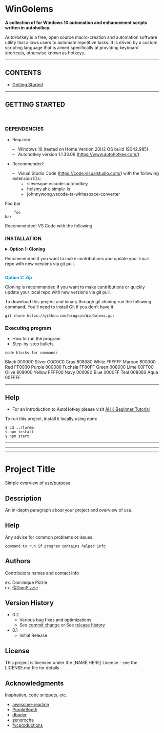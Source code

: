 # WinGolems

<b>A collection of for Windows 10 automation and enhancement scripts written in autohotkey.</b>

AutoHotkey is a free, open source macro-creation and 
automation software utility that allows users to automate repetitive tasks. It 
is driven by a custom scripting language that is aimed specifically at providing 
keyboard shortcuts, otherwise known as hotkeys.

----

## CONTENTS 

* [Getting Started](##Getting-Started)

----

## GETTING STARTED
<br>

### DEPENDENCIES
<ul>
  <li>
    <p> Required: </p>
    <p> – &nbsp; Windows 10 (tested on Home Version 20H2 OS build 19042.985) 
    <br> – &nbsp; Autohotkey version 1.1.33.09 (<a href="https://www.autohotkey.com/">https://www.autohotkey.com/</a>).
  </li>
  <li>
    <p> Recommended: </p>
    <p> – &nbsp; Visual Studio Code (<a href="https://code.visualstudio.com/">https://code.visualstudio.com/</a>) with the following extension IDs: 
    <br> &nbsp;&nbsp;&nbsp;&nbsp;&nbsp;&nbsp; + &nbsp; slevesque.vscode-autohotkey
    <br> &nbsp;&nbsp;&nbsp;&nbsp;&nbsp;&nbsp; + &nbsp; helsmy.ahk-simple-ls
    <br> &nbsp;&nbsp;&nbsp;&nbsp;&nbsp;&nbsp; + &nbsp; johnnywong.vscode-ts-whitespace-converter
  </li>
  
</ul>

<p>Foo  
bar</p>
<pre><code>    foo
bar
</code></pre> 

Recommended: VS Code with the following

### INSTALLATION

<p> <details><summary markdown="span"><b> Option 1: Cloning </b> 
<p> 

  Recommended if you want to make contributions and update your local repo with new versions via git pull.
</summary>

<p> To download this repository (along with the binary) through git clone run the following command. </p>


``` 
git clone https://github.com/bingson/WinGolems.git 
```
</details>
<p> <b> <font color = '0099cc'>Option 2: Zip</font> </b> 
<p> Cloning is recommended if you want to make contributions or quickly update your local repo with new versions via git pull.
<p> To download this project and binary through git cloning run the following command. You'll need to install Git if you don't have it </p>


``` 
git clone https://github.com/bingson/WinGolems.git 
```

    
  </li>

</ul>


### Executing program



* How to run the program
* Step-by-step bullets
```
code blocks for commands
```






Black	000000
Silver	C0C0C0
Gray	808080
White	FFFFFF
Maroon	800000
Red	    FF0000
Purple	800080
Fuchsia	FF00FF
Green	008000
Lime	00FF00
Olive	808000
Yellow	FFFF00
Navy	000080
Blue	0000FF
Teal	008080
Aqua	00FFFF

___
## Help

* For an introduction to AutoHotkey please visit [AHK Beginner Tutorial](https://www.autohotkey.com/docs/Tutorial.htm) 


To run this project, install it locally using npm:

```
$ cd ../lorem
$ npm install
$ npm start   
```

<hr>
<hr>
<hr>

# Project Title

Simple overview of use/purpose.

## Description

An in-depth paragraph about your project and overview of use.


## Help

Any advise for common problems or issues.
```
command to run if program contains helper info
```

## Authors

Contributors names and contact info

ex. Dominique Pizzie  
ex. [@DomPizzie](https://twitter.com/dompizzie)

## Version History

* 0.2
    * Various bug fixes and optimizations
    * See [commit change]() or See [release history]()
* 0.1
    * Initial Release

## License

This project is licensed under the [NAME HERE] License - see the LICENSE.md file for details

## Acknowledgments

Inspiration, code snippets, etc.
* [awesome-readme](https://github.com/matiassingers/awesome-readme)
* [PurpleBooth](https://gist.github.com/PurpleBooth/109311bb0361f32d87a2)
* [dbader](https://github.com/dbader/readme-template)
* [zenorocha](https://gist.github.com/zenorocha/4526327)
* [fvcproductions](https://gist.github.com/fvcproductions/1bfc2d4aecb01a834b46)